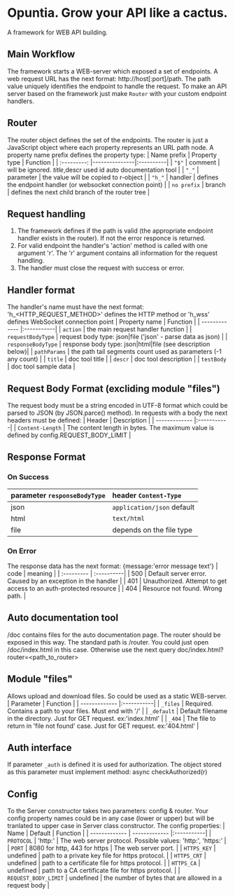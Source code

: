 # Opuntia. Grow your API like a cactus.
A framework for WEB API building.

## Main Workflow
The framework starts a WEB-server which exposed a set of endpoints. 
A web request URL has the next format: http://host[:port]/path. The path value uniquely identifies the endpoint to handle the request.
To make an API server based on the framework just make `Router` with your custom endpoint handlers.

## Router
The router object defines the set of the endpoints. The router is just a JavaScript object where each property represents an URL path node.
A property name prefix defines the property type:
| Name prefix | Property type | Function   |
| :---------: |---------------|:----------|
| `"$"`       | comment       | will be ignored. $title,$descr used id auto documentation tool |
| `"_"`       | parameter     | the value will be copied to r-object |
| `"h_"`      | handler       | defines the endpoint handler (or websocket connection point) |
| `no prefix` | branch        | defines the next child branch of the router tree |

## Request handling
1. The framework defines if the path is valid (the appropriate endpoint handler exists in the router). If not the error responce is returned.
2. For valid endpoint the handler's 'action' method is called with one argument 'r'. The 'r' argument contains all information for the request handling.
3. The handler must close the request with success or error. 

## Handler format
The handler's name must have the next format:
'h_<HTTP_REQUEST_METHOD>' defines the HTTP method or 
'h_wss' defines WebSocket connection point
| Property name | Function   |
| ------------- |:-----------|
| `action`      | the main request handler function |
| `requestBodyType`  | request  body type: json|file ('json' - parse data as json) |
| `responseBodyType` | response body type: json|html|file (see description below)|
| `pathParams`  | the path tail segments count used as parameters (-1 any count) |
| `title`       | doc tool title  |
| `descr`       | doc tool description  |
| `testBody`    | doc tool sample data  |

## Request Body Format (excliding module "files")
The request body must be a string encoded in UTF-8 format which could be parsed to JSON (by JSON.parce() method).
In requests with a body the next headers must be defined:
| Header | Description   |
| ------------- |:-----------|
| `Content-Length` | The content length in bytes. The maximum value is defined by config.REQUEST_BODY_LIMIT |

## Response Format
### On Success
| parameter `responseBodyType`| header `Content-Type` |
| :--------- | :----------| 
| json | `application/json` default|
| html | `text/html` | 
| file | depends on the file type | 
### On Error
The response data has the next format: {message:'error message text'}
| code | meaning |
| :--------- | :----------| 
| 500 | Default server error. Caused by an exception in the handler |
| 401 | Unauthorized. Attempt to get access to an auth-protected resource  | 
| 404 | Resource not found. Wrong path.  | 


## Auto documentation tool
/doc contains files for the auto documentation page.
The router should be exposed in this way. The standard path is /router. You could just open /doc/index.html in this case. Otherwise use the next query doc/index.html?router=<path_to_router>

## Module "files"
Allows upload and download files. So could be used as a static WEB-server.
| Parameter | Function   |
| ------------- |:-----------|
| `_files`      | Required. Contains a path to your files. Must end with '/' |
| `_default`    | Default filename in the directory. Just for GET request. ex:'index.html' |
| `_404`        | The file to return in 'file not found' case. Just for GET request. ex:'404.html' |

## Auth interface
If parameter `_auth` is defined it is used for authorization. 
The object stored as this parameter must implement method: async checkAuthorized(r)

## Config
To the Server constructor takes two parameters: config & router.
Your config property names could be in any case (lower or upper) but will be tranlated to upper case in Server class constructor.
The config properties:
| Name | Default | Function   |
| ------------- | ------------- |:-----------|
| `PROTOCOL`    | 'http:'   | The web server protocol. Possible values: 'http:', 'https:' |
| `PORT`        | 8080 for http, 443 for https | The web server port. |
| `HTTPS_KEY`   | undefined | path to a private key file for https protocol. |
| `HTTPS_CRT`   | undefined | path to a certificate file for https protocol. |
| `HTTPS_CA`    | undefined | path to a CA certificate file for https protocol. |
| `REQUEST_BODY_LIMIT`   | undefined | the number of bytes that are allowed in a request body |

